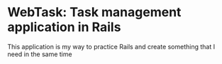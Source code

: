 # WebTask: Task management application in Rails

This application is my way to practice Rails and create something that I need in the same time